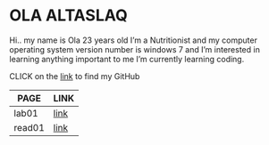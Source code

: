  
# OLA ALTASLAQ 
Hi.. my name is Ola 23 years old I’m a Nutritionist and my computer operating system version number is windows 7 and I’m interested in learning anything important to me I’m currently learning coding.

CLICK on the [link](https://github.com/olaaltaslaq) to find my GitHub


 PAGE        |  LINK           
 ----------- | ---------       
 lab01       |[link](lab01.md) 
 read01      |[link](read01.md)
